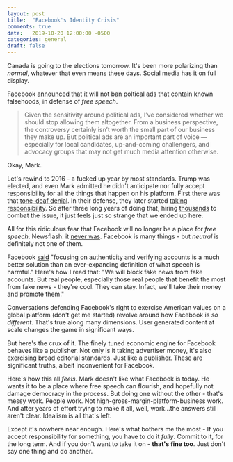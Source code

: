 ```yaml
---
layout: post
title:  "Facebook's Identity Crisis"
comments: true
date:   2019-10-20 12:00:00 -0500
categories: general
draft: false
---
```


Canada is going to the elections tomorrow. It's been more polarizing than _normal_, whatever that even means these days. Social media has it on full display.

Facebook [announced](https://www.theverge.com/2019/10/17/20919223/mark-zuckerberg-facebook-speech-live-politics-threats-free-expression) that it will not ban poltical ads that contain known falsehoods, in defense of _free speech_. 

> Given the sensitivity around political ads, I’ve considered whether we should stop allowing them altogether. From a business perspective, the controversy certainly isn’t worth the small part of our business they make up. But political ads are an important part of voice — especially for local candidates, up-and-coming challengers, and advocacy groups that may not get much media attention otherwise.

Okay, Mark. 

Let's rewind to 2016 - a fucked up year by most standards. Trump was elected, and even Mark admitted he didn't anticipate nor fully accept responsibility for all the things that happen on his platform. First there was that [tone-deaf denial](https://www.businessinsider.com/facebook-blamed-trump-election-mark-zuckerberg-response-tone-deaf-2016-11). In their defense, they later started [taking responsibility](https://fortune.com/2016/12/15/facebook-responsibility/). So after three long years of doing that, hiring [thousands](https://www.vice.com/en_us/article/pazmgy/facebook-is-hiring-1000-more-people-to-block-fake-news-ads) to combat the issue, it just feels just so strange that we ended up here. 

All for this ridiculous fear that Facebook will no longer be a place for _free speech_. Newsflash: it [never was](https://www.facebook.com/communitystandards/). Facebook is many things - but _neutral_ is definitely not one of them.

Facebook [said](https://newsroom.fb.com/news/2019/10/mark-zuckerberg-stands-for-voice-and-free-expression/) "focusing on authenticity and verifying accounts is a much better solution than an ever-expanding definition of what speech is harmful." Here's how I read that: "We will block fake news from fake accounts. But real people, especially those real people that benefit the most from fake news - they're cool. They can stay. Infact, we'll take their money and promote them."

Conversations defending Facebook's right to exercise American values on a global platform (don't get me started) revolve around how Facebook is _so different_. That's true along many dimensions. User generated content at scale changes the game in significant ways. 

But here's the crux of it. The finely tuned economic engine for Facebook behaves like a publisher. Not only is it taking advertiser money, it's also exercising broad editorial standards. Just like a publisher. These are significant truths, albeit inconvenient for Facebook. 

Here's how this all _feels_. Mark doesn't like what Facebook is today. He wants it to be a place where free speech can flourish, and hopefully not damage democracy in the process. But doing one without the other - that's messy work. People work. Not high-gross-margin-platform-business work. And after years of effort trying to make it all, well, work...the answers still aren't clear. Idealism is all that's left.

Except it's nowhere near enough. Here's what bothers me the most - If you accept responsibility for something, you have to do it _fully_. Commit to it, for the long term. And if you don't want to take it on - **that's fine too**. Just don't say one thing and do another.